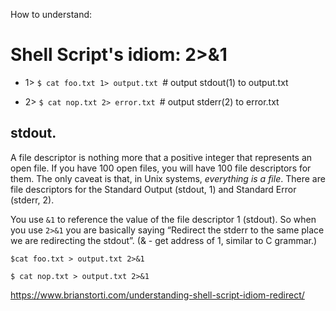 How to understand:
# Shell Script's idiom: 2>&1

- 1>
`$ cat foo.txt 1> output.txt `# output stdout(1) to output.txt

- 2>
`$ cat nop.txt 2> error.txt `# output stderr(2) to error.txt

## stdout.
A file descriptor is nothing more that a positive integer that represents an open file. 
If you have 100 open files, you will have 100 file descriptors for them.
The only caveat is that, in Unix systems, *everything is a file*.
There are file descriptors for the Standard Output (stdout, 1) and Standard Error (stderr, 2).

You use `&1` to reference the value of the file descriptor 1 (stdout). 
So when you use `2>&1` you are basically saying 
“Redirect the stderr to the same place we are redirecting the stdout”.
(& - get address of 1, similar to C grammar.)
```shell
$cat foo.txt > output.txt 2>&1

$ cat nop.txt > output.txt 2>&1
```
https://www.brianstorti.com/understanding-shell-script-idiom-redirect/
